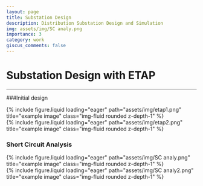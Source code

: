 ```yaml
---
layout: page
title: Substation Design
description: Distribution Substation Design and Simulation
img: assets/img/SC analy.png
importance: 3
category: work
giscus_comments: false
---
```


# Substation Design with ETAP

--- 
###Initial design
<div class="row">
    <div class="col-sm mt-3 mt-md-0">
        {% include figure.liquid loading="eager" path="assets/img/etap1.png" title="example image" class="img-fluid rounded z-depth-1" %}
    </div>
</div>

<div class="row">
    <div class="col-sm mt-3 mt-md-0">
        {% include figure.liquid loading="eager" path="assets/img/etap2.png" title="example image" class="img-fluid rounded z-depth-1" %}
    </div>
</div>

### Short Circuit Analysis
<div class="row">
    <div class="col-sm mt-3 mt-md-0">
        {% include figure.liquid loading="eager" path="assets/img/SC analy.png" title="example image" class="img-fluid rounded z-depth-1" %}
    </div>
</div>

<div class="row">
    <div class="col-sm mt-3 mt-md-0">
        {% include figure.liquid loading="eager" path="assets/img/SC analy2.png" title="example image" class="img-fluid rounded z-depth-1" %}
    </div>
</div>
